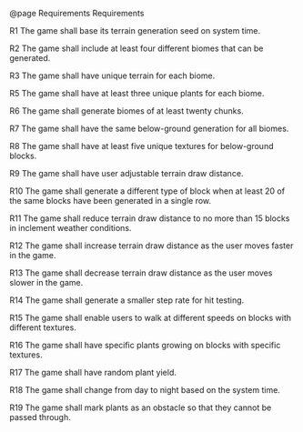 @page Requirements Requirements

R1 The game shall base its terrain generation seed on system time.

R2 The game shall include at least four different biomes that can be generated.

R3 The game shall have unique terrain for each biome.

R5 The game shall have at least three unique plants for each biome.

R6 The game shall generate biomes of at least twenty chunks.

R7 The game shall have the same below-ground generation for all biomes.

R8 The game shall have at least five unique textures for below-ground blocks.

R9 The game shall have user adjustable terrain draw distance.

R10 The game shall generate a different type of block when at least 20 of the same blocks have been generated in a single row.

R11 The game shall reduce terrain draw distance to no more than 15 blocks in inclement weather conditions.

R12 The game shall increase terrain draw distance as the user moves faster in the game.

R13 The game shall decrease terrain draw distance as the user moves slower in the game.

R14 The game shall generate a smaller step rate for hit testing.

R15 The game shall enable users to walk at different speeds on blocks with different textures.

R16 The game shall have specific plants growing on blocks with specific textures.

R17 The game shall have random plant yield.

R18 The game shall change from day to night based on the system time.

R19 The game shall mark plants as an obstacle so that they cannot be passed through. 

